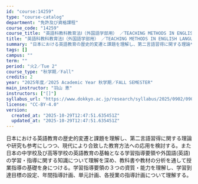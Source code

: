 ```yaml
---
id: "course:14259"
type: "course-catalog"
department: "免許及び資格課程"
course_code: "14259"
course_title: "英語科教科教育法Ⅰ（外国語学部用） ／TEACHING METHODS IN ENGLISH LANGUAGE I"
title: "英語科教科教育法Ⅰ（外国語学部用） ／TEACHING METHODS IN ENGLISH LANGUAGE I"
summary: "日本における英語教育の歴史的変遷と課題を理解し、第二言語習得に関する理論や研究も参考にしつつ、現代により合致した教育方法への応用を検討する。また日本の中学校及び高等学校の英語教育の基軸となる学習指導要領や外国語(英語)の学習・指導に関する知…"
tags: []
campus: ""
term: ""
period: "火2／Tue 2"
course_type: "秋学期／Fall"
credits: 2
year: "2025年度／2025 Academic Year 秋学期／FALL SEMESTER"
main_instructor: "羽山 恵"
instructors: ["[]"]
syllabus_url: "https://www.dokkyo.ac.jp/research/syllabus/2025/0902/0902_14259_ja_JP.html"
license: "CC-BY-4.0"
version:
  created_at: "2025-10-29T12:47:51.635451Z"
  updated_at: "2025-10-29T12:47:51.635451Z"
---
```

日本における英語教育の歴史的変遷と課題を理解し、第二言語習得に関する理論や研究も参考にしつつ、現代により合致した教育方法への応用を検討する。また日本の中学校及び高等学校の英語教育の基軸となる学習指導要領や外国語(英語)の学習・指導に関する知識について理解を深め、教科書や教材の分析を通して授業指導の基礎を身につける。学習指導要領の３つの資質・能力を理解し、学習到達目標の設定、年間指導計画、単元計画、各授業の指導計画について理解する。
